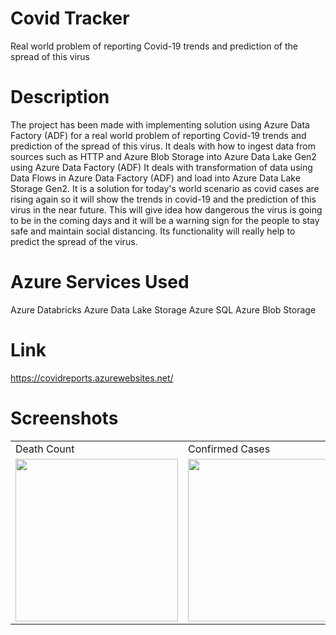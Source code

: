 # Covid Tracker
Real world problem of reporting Covid-19 trends and prediction of the spread of this virus

# Description
The project has been made with implementing solution using Azure Data Factory (ADF) for a real world problem of reporting Covid-19 trends and prediction of the spread of this virus. 
It deals with how to ingest data from sources such as HTTP and Azure Blob Storage into Azure Data Lake Gen2 using Azure Data Factory (ADF)
It deals with transformation of data using Data Flows in Azure Data Factory (ADF) and load into Azure Data Lake Storage Gen2.
It is a solution for today's world scenario as covid cases are rising again so it will show the trends in covid-19 and the prediction of this virus in the near future. This will give idea how dangerous the virus is going to be in the coming days and it will be a warning sign for the people to stay safe and maintain social distancing. Its functionality will really help to predict the spread of the virus.

# Azure Services Used
Azure Databricks
Azure Data Lake Storage
Azure SQL
Azure Blob Storage

# Link
https://covidreports.azurewebsites.net/

# Screenshots
<table>
  <tr>
    <td>Death Count</td>
     <td>Confirmed Cases</td>
     <td>New Cases</td>
    <td>Cases Count</td>
  </tr>
  <tr>
    <td><img src="https://user-images.githubusercontent.com/66421821/150181147-7fe7b729-d77f-4735-a5d2-c72ae455e60f.PNG" height="260" width="260"></td> 
    <td><img src="https://user-images.githubusercontent.com/66421821/150181555-f2b6793a-16cd-42d2-abc7-9f06dcd867c5.PNG" height="260" width="260"></td>  
    <td><img src="https://user-images.githubusercontent.com/66421821/150181630-1bef77c3-5d6b-4f7e-9a07-96f04f5e1f0c.PNG" height="260" width="260"></td>
    <td><img src="https://user-images.githubusercontent.com/66421821/150182311-b460d7ff-4882-455a-856b-b6acc9ac2f6b.PNG" height="260" width="560"></td>

  </tr>
 </table>

